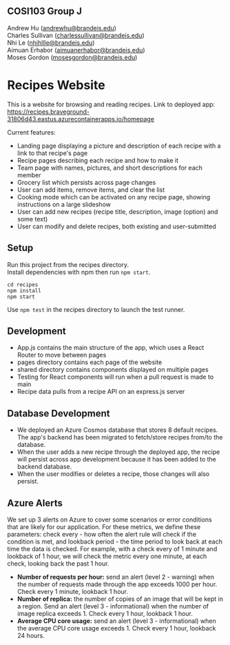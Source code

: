## COSI103 Group J
Andrew Hu (andrewhu@brandeis.edu)\
Charles Sullivan (charlessullivan@brandeis.edu)\
Nhi Le (nhihllle@brandeis.edu)\
Aimuan Erhabor (aimuanerhabor@brandeis.edu)\
Moses Gordon (mosesgordon@brandeis.edu)

# Recipes Website 

This is a website for browsing and reading recipes. Link to deployed app: https://recipes.braveground-31806d43.eastus.azurecontainerapps.io/homepage

Current features:
* Landing page displaying a picture and description of each recipe with a link to that recipe's page
* Recipe pages describing each recipe and how to make it
* Team page with names, pictures, and short descriptions for each member
* Grocery list which persists across page changes
* User can add items, remove items, and clear the list
* Cooking mode which can be activated on any recipe page, showing instructions on a large slideshow
* User can add new recipes (recipe title, description, image (option) and some text)
* User can modify and delete recipes, both existing and user-submitted

## Setup

Run this project from the recipes directory.\
Install dependencies with npm then run `npm start`.
```shell
cd recipes
npm install
npm start
```

Use `npm test` in the recipes directory to launch the test runner.

## Development
* App.js contains the main structure of the app, which uses a React Router to move between pages
* pages directory contains each page of the website
* shared directory contains components displayed on multiple pages
* Testing for React components will run when a pull request is made to main
* Recipe data pulls from a recipe API on an express.js server

## Database Development

* We deployed an Azure Cosmos database that stores 8 default recipes. The app's backend has been migrated to fetch/store recipes from/to the database.
* When the user adds a new recipe through the deployed app, the recipe will persist across app development because it has been added to the backend database.
* When the user modifies or deletes a recipe, those changes will also persist.

## Azure Alerts

We set up 3 alerts on Azure to cover some scenarios or error conditions that are likely for our application. For these metrics, we define these parameters: check every - how often the alert rule will check if the condition is met, and lookback period - the time period to look back at each time the data is checked. For example, with a check every of 1 minute and lookback of 1 hour, we will check the metric every one minute, at each check, looking back the past 1 hour.

* **Number of requests per hour:** send an alert (level 2 - warning) when the number of requests made through the app exceeds 1000 per hour. Check every 1 minute, lookback 1 hour.
* **Number of replica:** the number of copies of an image that will be kept in a region. Send an alert (level 3 - informational) when the number of image replica exceeds 1. Check every 1 hour, lookback 1 hour.
* **Average CPU core usage:** send an alert (level 3 - informational) when the average CPU core usage exceeds 1. Check every 1 hour, lookback 24 hours.
